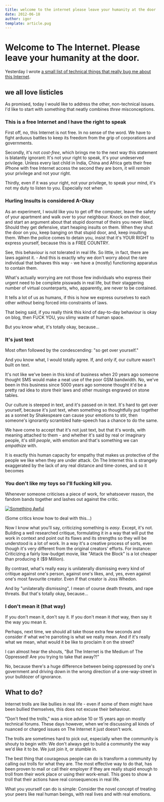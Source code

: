```yaml
---
title: welcome to the internet please leave your humanity at the door
date: 2012-06-18
author: igor
template: article.pug
---
```


# Welcome to The Internet. Please leave your humanity at the door.

Yesterday I wrote [a small list of technical things that really bug me about this Internet](/2012/06/17/things-websites-need-to-stop-doing.markdown).

## we all love listicles

As promised, today I would like to address the other, non-technical issues.
I'd like to start with something that neatly combines *three* misconceptions.

### This is a free Internet and I have the right to speak

First off, no, this Internet is not free.
In no sense of the word. We have to fight arduous battles to keep its freedom from the grip of corporations and governments.

Secondly, it's not *cost-free*, which brings me to the next way this statement is blatantly ignorant:
It's not your right to speak, it's your undeserved privilege.
Unless every last child in India, China and Africa gets their free iPhone with free Internet access the second they are born, it will *remain* your privilege and not your right.

Thirdly, even if it was your right, not your privilege, to speak your mind, it's not my duty to listen to you.
Especially not when

### Hurling Insults is considered A-Okay

As an experiment, I would like you to get off the computer, leave the safety of your apartment and walk over to your neighbour.
Knock on their door, and start an argument about that stupid doormat of theirs you never liked.
Should they get defensive, start heaping insults on them.
When they shut the door on you, keep banging on that stupid door, and, keep insulting them.
When the police comes to detain you, insist that it's YOUR RIGHT to express yourself, because this is a FREE COUNTRY.

See, this behaviour is not tolerated in real life.
So little, in fact, there are laws against it. - And this is exactly why we don't worry about the rare individual that behaves this way - we have a (mostly) functioning apparatus to contain them.

What's actually worrying are not those few individuals who express their urgent need to be complete pisswads in real life, but their staggering number of virtual counterparts, who, apparently, are never to be contained.

It tells a lot of us as humans, if this is how we express ourselves to each other *without* being forced into constraints of laws.

That being said, if you really think this kind of day-to-day behaviour is okay on blog, then FUCK YOU, you slimy waste of human space.

But you know what, it's totally okay, because…

### It's just text

Most often followed by the condescending: "so get over yourself."

And you know what, I would totally agree.
If, and only if, our culture wasn't built on text.

It's not like we've been in this kind of business when 20 years ago someone thought SMS would make a neat use of the poor GSM bandwidth.
No, we've been in this business since 5000 years ago someone thought it'd be a pretty rad idea to store their laws and other musings engraved on stone tables.

Our culture is steeped in text, and it's passed on in text.
It's hard to get over yourself, because it's just text, when something so thoughtfully put together as a sonnet by Shakespeare can cause your emotions to stir, then someone's ignorantly scrambled hate-speech has a chance to do the same.

We have come to accept that it's not just text, but that it's words, with meaning attached to them - and whether it's said by real or imaginary people, it's still *people*, with emotion and that's something we can *empathize* with.

It is exactly this human capacity for empathy that makes us protective of the people we like when they are under attack.
On The Internet this is strangely exaggerated by the lack of any real distance and time-zones, and so it becomes

### You don't like my toys so I'll fucking kill you.

Whenever someone criticises a piece of work, for whatsoever reason, the fandom bands together and lashes out against the critic.

[![Something Awful](http://www.somethingpositive.net/arch/nobabies.gif)](http://www.somethingpositive.net/sp08312004.shtml)

(Some critics know how to deal with this…)

Now I know what you'll say, criticizing something is *easy*.
Except, it's not.
Building a well researched critique, formulating it in a way that will put the work in context and point out its flaws and its strengths so they will be understood is a lot of work. In a way it's a creative process of sorts, even though it's very different from the original creators' efforts.
For instance: Criticizing a fairly low-budget movie, like "Attack the Block" is a lot cheaper than producing it (\$9 Million).

By contrast, what's really easy is unilaterally dismissing every kind of critique against one's person, against one's likes, and, yes, even against one's most favourite creator.
Even if that creator is Joss Whedon.

And by "unilaterally dismissing", I mean of course death threats, and rape threats.
But that's totally okay, because…

### I don't mean it (that way)

If you don't mean it, don't say it. If you don't mean it *that* way, then say it the way you mean it.

Perhaps, next time, we should all take those extra few seconds and consider if what we're parroting is what we really mean.
And if it's really what we mean, what would it be like to proclaim it on the street?

I can almost hear the shouts, "But The Internet is the Medium of The Oppressed! Are you trying to take that away?!"

No, because there's a huge difference between being oppressed by one's government and driving down in the wrong direction of a one-way-street in your bulldozer of ignorance.

## What to do?

Internet trolls are like bullies in real life - even if some of them might have been bullied themselves, this does not excuse their behaviour.

"Don't feed the trolls," was a nice advise 10 or 15 years ago on mostly technical forums.
These days however, when we're discussing all kinds of nuanced or charged issues on The Internet it just doesn't work.

The trolls are sometimes hard to pick out, especially when the community is shouty to begin with: We don't always get to build a community the way we'd like it to be.
We just join it, or stumble in.

The best thing that courageous people can do is transform a community by calling out trolls for what they are.
The most effective way to do that, has been proven to mail or call their employer if they are really stupid enough to troll from their work place or using their work-email.
This goes to show a troll that their actions have real consequences in real life.

What you yourself can do is simple: Consider the novel concept of treating your peers like real human beings, with real lives and with real emotions.
